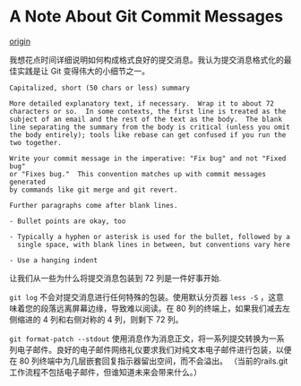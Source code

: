 # A Note About Git Commit Messages

[origin](https://tbaggery.com/2008/04/19/a-note-about-git-commit-messages.html)

我想花点时间详细说明如何构成格式良好的提交消息。我认为提交消息格式化的最佳实践是让 Git 变得伟大的小细节之一。

```
Capitalized, short (50 chars or less) summary

More detailed explanatory text, if necessary.  Wrap it to about 72
characters or so.  In some contexts, the first line is treated as the
subject of an email and the rest of the text as the body.  The blank
line separating the summary from the body is critical (unless you omit
the body entirely); tools like rebase can get confused if you run the
two together.

Write your commit message in the imperative: "Fix bug" and not "Fixed bug"
or "Fixes bug."  This convention matches up with commit messages generated
by commands like git merge and git revert.

Further paragraphs come after blank lines.

- Bullet points are okay, too

- Typically a hyphen or asterisk is used for the bullet, followed by a
  single space, with blank lines in between, but conventions vary here

- Use a hanging indent
```

让我们从一些为什么将提交消息包装到 72 列是一件好事开始.

`git log` 不会对提交消息进行任何特殊的包装。使用默认分页器 `less -S` ，这意味着您的段落远离屏幕边缘，导致难以阅读。在 80 列的终端上，如果我们减去左侧缩进的 4 列和右侧对称的 4 列，则剩下 72 列。

`git format-patch --stdout` 使用消息作为消息正文，将一系列提交转换为一系列电子邮件。良好的电子邮件网络礼仪要求我们对纯文本电子邮件进行包装，以便在 80 列终端中为几层嵌套回复指示器留出空间，而不会溢出。 （当前的rails.git工作流程不包括电子邮件，但谁知道未来会带来什么。）
